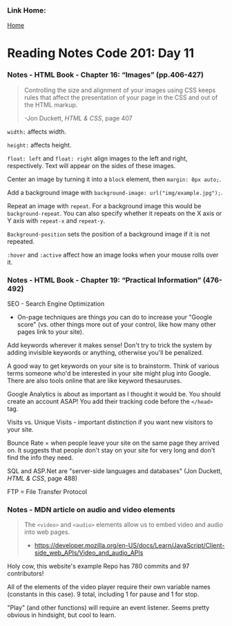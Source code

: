 ### Link Home:
[Home](README.md)

# Reading Notes Code 201: Day 11

### Notes - HTML Book - Chapter 16: “Images” (pp.406-427)
> Controlling the size and alignment of your images using CSS keeps rules that affect the presentation of your page in the CSS and out of the HTML markup.
>
> -Jon Duckett, *HTML & CSS*, page 407

`width:` affects width.

`height:` affects height.

`float: left` and `float: right` align images to the left and right, respectively. Text will appear on the sides of these images.

Center an image by turning it into a `block` element, then `margin: 0px auto;`.

Add a background image with `background-image: url("img/example.jpg");`.

Repeat an image with `repeat`. For a background image this would be `background-repeat`. You can also specify whether it repeats on the X axis or Y axis with `repeat-x` and `repeat-y`. 

`Background-position` sets the position of a background image if it is not repeated. 

`:hover` and `:active` affect how an image looks when your mouse rolls over it. 


### Notes - HTML Book - Chapter 19: “Practical Information” (476-492)

SEO - Search Engine Optimization

- On-page techniques are things *you* can do to increase your "Google score" (vs. other things more out of your control, like how many other pages link to your site).

Add keywords wherever it makes sense! Don't try to trick the system by adding invisible keywords or anything, otherwise you'll be penalized.

A good way to get keywords on your site is to brainstorm. Think of various terms someone who'd be interested in your site might plug into Google. There are also tools online that are like keyword thesauruses.

Google Analytics is about as important as I thought it would be. You should create an account ASAP! You add their tracking code before the `</head>` tag.

Visits vs. Unique Visits - important distinction if you want new visitors to your site.

Bounce Rate = when people leave your site on the same page they arrived on. It suggests that people don't stay on your site for very long and don't find the info they need.

SQL and ASP.Net are "server-side languages and databases" (Jon Duckett, *HTML & CSS*, page 488)

FTP = File Transfer Protocol

### Notes - MDN article on audio and video elements

> The `<video>` and `<audio>` elements allow us to embed video and audio into web pages.
> 
> - https://developer.mozilla.org/en-US/docs/Learn/JavaScript/Client-side_web_APIs/Video_and_audio_APIs

Holy cow, this website's example Repo has 780 commits and 97 contributors!

All of the elements of the video player require their own variable names (constants in this case). 9 total, including 1 for pause and 1 for stop.

"Play" (and other functions) will require an event listener. Seems pretty obvious in hindsight, but cool to learn.